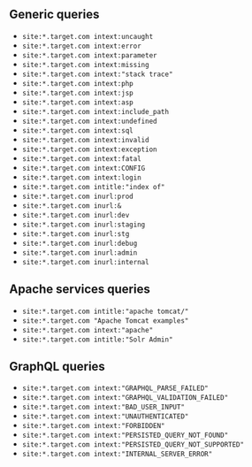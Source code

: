 ## Generic queries

- `site:*.target.com intext:uncaught`
- `site:*.target.com intext:error`
- `site:*.target.com intext:parameter`
- `site:*.target.com intext:missing`
- `site:*.target.com intext:"stack trace"`
- `site:*.target.com intext:php`
- `site:*.target.com intext:jsp`
- `site:*.target.com intext:asp`
- `site:*.target.com intext:include_path`
- `site:*.target.com intext:undefined`
- `site:*.target.com intext:sql`
- `site:*.target.com intext:invalid`
- `site:*.target.com intext:exception`
- `site:*.target.com intext:fatal`
- `site:*.target.com intext:CONFIG`
- `site:*.target.com intext:login`
- `site:*.target.com intitle:"index of"`
- `site:*.target.com inurl:prod`
- `site:*.target.com inurl:&`
- `site:*.target.com inurl:dev`
- `site:*.target.com inurl:staging`
- `site:*.target.com inurl:stg`
- `site:*.target.com inurl:debug`
- `site:*.target.com inurl:admin`
- `site:*.target.com inurl:internal`

## Apache services queries

- `site:*.target.com intitle:"apache tomcat/"`
- `site:*.target.com "Apache Tomcat examples"`
- `site:*.target.com intext:"apache"`
- `site:*.target.com intitle:"Solr Admin"`

## GraphQL queries

- `site:*.target.com intext:"GRAPHQL_PARSE_FAILED"`
- `site:*.target.com intext:"GRAPHQL_VALIDATION_FAILED"`
- `site:*.target.com intext:"BAD_USER_INPUT"`
- `site:*.target.com intext:"UNAUTHENTICATED"`
- `site:*.target.com intext:"FORBIDDEN"`
- `site:*.target.com intext:"PERSISTED_QUERY_NOT_FOUND"`
- `site:*.target.com intext:"PERSISTED_QUERY_NOT_SUPPORTED"`
- `site:*.target.com intext:"INTERNAL_SERVER_ERROR"`
